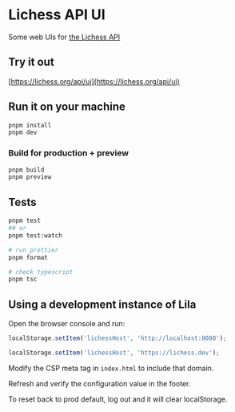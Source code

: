 # Lichess API UI

Some web UIs for [the Lichess API](https://lichess.org/api)

## Try it out

[https://lichess.org/api/ui](https://lichess.org/api/ui)

## Run it on your machine

```bash
pnpm install
pnpm dev
```

### Build for production + preview

```bash
pnpm build
pnpm preview
```

## Tests

```bash
pnpm test
## or
pnpm test:watch
```

```bash
# run prettier
pnpm format

# check typescript
pnpm tsc
```

## Using a development instance of Lila

Open the browser console and run:

```js
localStorage.setItem('lichessHost', 'http://localhost:8080');

localStorage.setItem('lichessHost', 'https://lichess.dev');
```

Modify the CSP meta tag in `index.html` to include that domain.

Refresh and verify the configuration value in the footer.

To reset back to prod default, log out and it will clear localStorage.
